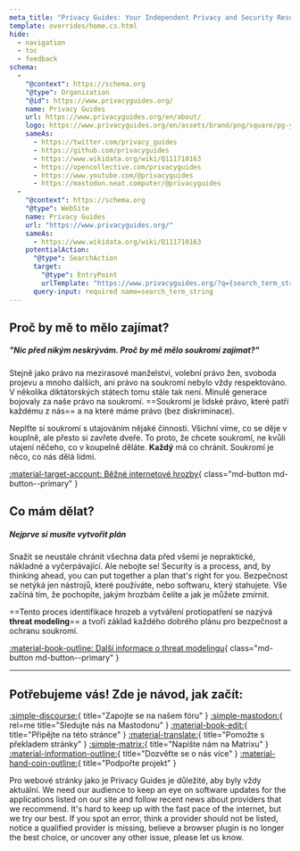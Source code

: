 ```yaml
---
meta_title: "Privacy Guides: Your Independent Privacy and Security Resource"
template: overrides/home.cs.html
hide:
  - navigation
  - toc
  - feedback
schema:
  - 
    "@context": https://schema.org
    "@type": Organization
    "@id": https://www.privacyguides.org/
    name: Privacy Guides
    url: https://www.privacyguides.org/en/about/
    logo: https://www.privacyguides.org/en/assets/brand/png/square/pg-yellow.png
    sameAs:
      - https://twitter.com/privacy_guides
      - https://github.com/privacyguides
      - https://www.wikidata.org/wiki/Q111710163
      - https://opencollective.com/privacyguides
      - https://www.youtube.com/@privacyguides
      - https://mastodon.neat.computer/@privacyguides
  - 
    "@context": https://schema.org
    "@type": WebSite
    name: Privacy Guides
    url: "https://www.privacyguides.org/"
    sameAs:
      - https://www.wikidata.org/wiki/Q111710163
    potentialAction:
      "@type": SearchAction
      target:
        "@type": EntryPoint
        urlTemplate: "https://www.privacyguides.org/?q={search_term_string}"
      query-input: required name=search_term_string
---
```


<!-- markdownlint-disable-next-line -->
## Proč by mě to mělo zajímat?

##### "Nic před nikým neskrývám. Proč by mě mělo soukromí zajímat?"

Stejně jako právo na mezirasové manželství, volební právo žen, svoboda projevu a mnoho dalších, ani právo na soukromí nebylo vždy respektováno. V několika diktátorských státech tomu stále tak není. Minulé generace bojovaly za naše právo na soukromí. ==Soukromí je lidské právo, které patří každému z nás== a na které máme právo (bez diskriminace).

Neplťte si soukromí s utajováním nějaké činnosti. Všichni víme, co se děje v kouplně, ale přesto si zavřete dveře. To proto, že chcete soukromí, ne kvůli utajení něčeho, co v koupelně děláte. **Každý** má co chránit. Soukromí je něco, co nás dělá lidmi.

[:material-target-account: Běžné internetové hrozby](basics/common-threats.md){ class="md-button md-button--primary" }

## Co mám dělat?

##### Nejprve si musíte vytvořit plán

Snažit se neustále chránit všechna data před všemi je nepraktické, nákladné a vyčerpávající. Ale nebojte se! Security is a process, and, by thinking ahead, you can put together a plan that's right for you. Bezpečnost se netýká jen nástrojů, které používáte, nebo softwaru, který stahujete. Vše začíná tím, že pochopíte, jakým hrozbám čelíte a jak je můžete zmírnit.

==Tento proces identifikace hrozeb a vytváření protiopatření se nazývá **threat modeling**== a tvoří základ každého dobrého plánu pro bezpečnost a ochranu soukromí.

[:material-book-outline: Další informace o threat modelingu](basics/threat-modeling.md){ class="md-button md-button--primary" }

---

## Potřebujeme vás! Zde je návod, jak začít:

[:simple-discourse:](https://discuss.privacyguides.net/){ title="Zapojte se na našem fóru" }
[:simple-mastodon:](https://mastodon.neat.computer/@privacyguides){ rel=me title="Sledujte nás na Mastodonu" }
[:material-book-edit:](https://github.com/privacyguides/privacyguides.org){ title="Připějte na této stránce" }
[:material-translate:](https://matrix.to/#/#pg-i18n:aragon.sh){ title="Pomožte s překladem stránky" }
[:simple-matrix:](https://matrix.to/#/#privacyguides:matrix.org){ title="Napište nám na Matrixu" }
[:material-information-outline:](about/index.md){ title="Dozvěťte se o nás více" }
[:material-hand-coin-outline:](about/donate.md){ title="Podpořte projekt" }

Pro webové stránky jako je Privacy Guides je důležité, aby byly vždy aktuální. We need our audience to keep an eye on software updates for the applications listed on our site and follow recent news about providers that we recommend. It's hard to keep up with the fast pace of the internet, but we try our best. If you spot an error, think a provider should not be listed, notice a qualified provider is missing, believe a browser plugin is no longer the best choice, or uncover any other issue, please let us know.
